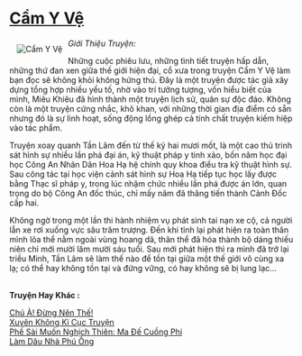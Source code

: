 <a href="https://utruyen.com/cam-y-ve/2171/" title="Cẩm Y Vệ"><h1>Cẩm Y Vệ</h1></a><div style="display:table"><img align="right" style="float: left; padding: 10px;" src="https://utruyen.com/images/story/200x260/cam-y-ve.jpg" alt="Cẩm Y Vệ"><em>Giới Thiệu Truyện:</em><p></p>Những cuộc phiêu lưu, những tình tiết truyện hấp dẫn, những thứ đan xen giữa thế giới hiện đại, cổ xưa trong truyện Cẩm Y Vệ làm bạn đọc sẽ không khỏi không hứng thú. Đây là một truyện được tác giả xây dựng tổng hợp nhiều yếu tố, nhờ vào trí tưởng tượng, vốn hiểu biết của mình, Miêu Khiêu đã hình thành một truyện lịch sử, quân sự độc đáo. Không còn là một truyện cứng nhắc, khô khan, với những thời gian địa điểm có sẵn nhưng đó là sự linh hoạt, sống động lồng ghép cả tính chất truyện kiếm hiệp vào tác phẩm.<p></p>Truyện xoay quanh Tần Lâm đến từ thế kỷ hai mươi mốt, là một cao thủ trinh sát hình sự nhiều lần phá đại án, kỹ thuật pháp y tinh xảo, bốn năm học đại học Công An Nhân Dân Hoa Hạ hệ chính quy khoa điều tra kỹ thuật hình sự. Sau công tác tại học viện cảnh sát hình sự Hoa Hạ tiếp tục học lấy được bằng Thạc sĩ pháp y, trong lúc nhậm chức nhiều lần phá được án lớn, quan trọng do bộ Công An đốc thúc, chỉ mấy năm đã thăng tiến thành Cảnh Đốc cấp hai.<p></p>Không ngờ trong một lần thi hành nhiệm vụ phát sinh tai nạn xe cộ, cả người lẫn xe rơi xuống vực sâu trăm trượng. Đến khi tỉnh lại phát hiện ra toàn thân mình lõa thể nằm ngoài vùng hoang dã, thân thể đã hóa thành bộ dáng thiếu niên chỉ mới mười lăm mười sáu tuổi. Sau mới phát hiện thì ra mình đã trở lại triều Minh, Tần Lâm sẽ làm thế nào để tồn tại giữa một thế giới vô cùng xa lạ; có thể hay không tồn tại và đứng vững, có hay không sẽ bị lung lạc...</div><p><br><b>Truyện Hay Khác :</b></p><a href="https://utruyen.com/chu-a-dung-nen-the/13526/" alt="Chú À! Đừng Nên Thế!">Chú À! Đừng Nên Thế!</a><br/><a href="https://github.com/quanluxury/ngontinhhot/tree/master/truyenhay/16432/" alt="Xuyên Không Kì Cục Truyện">Xuyên Không Kì Cục Truyện</a><br/><a href="https://truyenhot2020.wordpress.com/2019/12/11/phe-sai-muon-nghich-thien-ma-de-cuong-phi/" alt="Phế Sài Muốn Nghịch Thiên: Ma Đế Cuồng Phi">Phế Sài Muốn Nghịch Thiên: Ma Đế Cuồng Phi</a><br/><a href="https://github.com/quanluxury/truyenhot/tree/master/truyenhay/13262/" alt="Làm Dâu Nhà Phú Ông">Làm Dâu Nhà Phú Ông</a><br/>